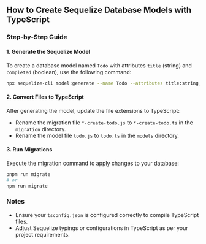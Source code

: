 ## How to Create Sequelize Database Models with TypeScript

### Step-by-Step Guide

#### 1. Generate the Sequelize Model

To create a database model named `Todo` with attributes `title` (string) and `completed` (boolean), use the following command:

```bash
npx sequelize-cli model:generate --name Todo --attributes title:string,completed:boolean
```

#### 2. Convert Files to TypeScript

After generating the model, update the file extensions to TypeScript:

- Rename the migration file `*-create-todo.js` to `*-create-todo.ts` in the `migration` directory.
- Rename the model file `todo.js` to `todo.ts` in the `models` directory.

#### 3. Run Migrations

Execute the migration command to apply changes to your database:

```bash
pnpm run migrate
# or
npm run migrate
```

### Notes

- Ensure your `tsconfig.json` is configured correctly to compile TypeScript files.
- Adjust Sequelize typings or configurations in TypeScript as per your project requirements.
